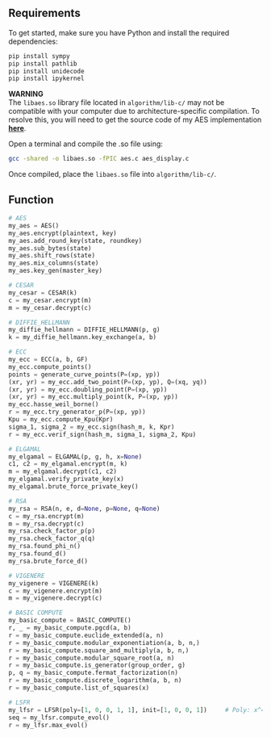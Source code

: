 ## Requirements
To get started, make sure you have Python and install the required dependencies:
```py
pip install sympy
pip install pathlib
pip install unidecode
pip install ipykernel
```

**WARNING**  
The ```libaes.so``` library file located in ```algorithm/lib-c/``` may not be compatible with your computer due to architecture-specific compilation. To resolve this, you will need to get the source code of my AES implementation [**here**](https://github.com/Panegyrique/aes-c).

Open a terminal and compile the .so file using:
```bash
gcc -shared -o libaes.so -fPIC aes.c aes_display.c
```
Once compiled, place the ```libaes.so``` file into ```algorithm/lib-c/```.


## Function
```py
# AES
my_aes = AES()
my_aes.encrypt(plaintext, key)
my_aes.add_round_key(state, roundkey)
my_aes.sub_bytes(state)
my_aes.shift_rows(state)
my_aes.mix_columns(state)
my_aes.key_gen(master_key)

# CESAR
my_cesar = CESAR(k)
c = my_cesar.encrypt(m)
m = my_cesar.decrypt(c)

# DIFFIE_HELLMANN
my_diffie_hellmann = DIFFIE_HELLMANN(p, g)
k = my_diffie_hellmann.key_exchange(a, b)

# ECC
my_ecc = ECC(a, b, GF)
my_ecc.compute_points()
points = generate_curve_points(P=(xp, yp))
(xr, yr) = my_ecc.add_two_point(P=(xp, yp), Q=(xq, yq))
(xr, yr) = my_ecc.doubling_point(P=(xp, yp))
(xr, yr) = my_ecc.multiply_point(k, P=(xp, yp))
my_ecc.hasse_weil_borne()
r = my_ecc.try_generator_p(P=(xp, yp))
Kpu = my_ecc.compute_Kpu(Kpr)
sigma_1, sigma_2 = my_ecc.sign(hash_m, k, Kpr)
r = my_ecc.verif_sign(hash_m, sigma_1, sigma_2, Kpu)

# ELGAMAL
my_elgamal = ELGAMAL(p, g, h, x=None)
c1, c2 = my_elgamal.encrypt(m, k)
m = my_elgamal.decrypt(c1, c2)
my_elgamal.verify_private_key(x)
my_elgamal.brute_force_private_key()

# RSA
my_rsa = RSA(n, e, d=None, p=None, q=None)
c = my_rsa.encrypt(m)
m = my_rsa.decrypt(c)
my_rsa.check_factor_p(p)
my_rsa.check_factor_q(q)
my_rsa.found_phi_n()
my_rsa.found_d()
my_rsa.brute_force_d()

# VIGENERE
my_vigenere = VIGENERE(k)
c = my_vigenere.encrypt(m)
m = my_vigenere.decrypt(c)

# BASIC COMPUTE
my_basic_compute = BASIC_COMPUTE()
r, _ = my_basic_compute.pgcd(a, b)
r = my_basic_compute.euclide_extended(a, n)
r = my_basic_compute.modular_exponentiation(a, b, n,)
r = my_basic_compute.square_and_multiply(a, b, n,)
r = my_basic_compute.modular_square_root(a, n)
r = my_basic_compute.is_generator(group_order, g)
p, q = my_basic_compute.fermat_factorization(n)  
r = my_basic_compute.discrete_logarithm(a, b, n)
r = my_basic_compute.list_of_squares(x)

# LSFR
my_lfsr = LFSR(poly=[1, 0, 0, 1, 1], init=[1, 0, 0, 1])     # Poly: x^4 + x + 1
seq = my_lfsr.compute_evol()
r = my_lfsr.max_evol()
```